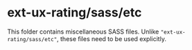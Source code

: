 # ext-ux-rating/sass/etc

This folder contains miscellaneous SASS files. Unlike `"ext-ux-rating/sass/etc"`, these files
need to be used explicitly.
